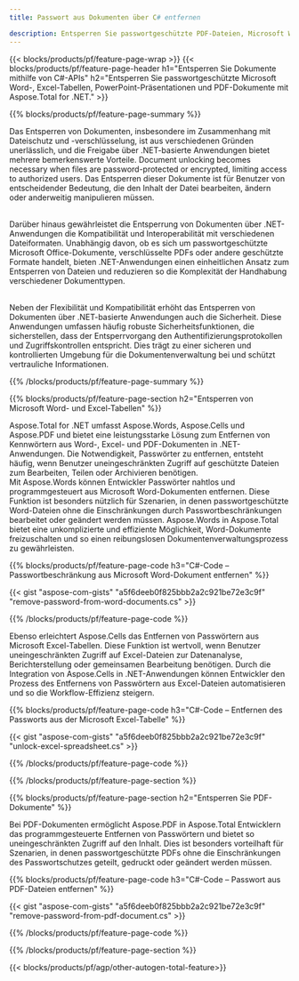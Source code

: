 ```yaml
---
title: Passwort aus Dokumenten über C# entfernen 

description: Entsperren Sie passwortgeschützte PDF-Dateien, Microsoft Word-Dateien, Excel-Tabellen und PowerPoint-Präsentationsdateien über Ihre C#-Anwendung.
---
```


{{< blocks/products/pf/feature-page-wrap >}}
{{< blocks/products/pf/feature-page-header h1="Entsperren Sie Dokumente mithilfe von C#-APIs" h2="Entsperren Sie passwortgeschützte Microsoft Word-, Excel-Tabellen, PowerPoint-Präsentationen und PDF-Dokumente mit Aspose.Total for .NET." >}}

{{% blocks/products/pf/feature-page-summary %}}

Das Entsperren von Dokumenten, insbesondere im Zusammenhang mit Dateischutz und -verschlüsselung, ist aus verschiedenen Gründen unerlässlich, und die Freigabe über .NET-basierte Anwendungen bietet mehrere bemerkenswerte Vorteile. Document unlocking becomes necessary when files are password-protected or encrypted, limiting access to authorized users. Das Entsperren dieser Dokumente ist für Benutzer von entscheidender Bedeutung, die den Inhalt der Datei bearbeiten, ändern oder anderweitig manipulieren müssen. <br /><br />

Darüber hinaus gewährleistet die Entsperrung von Dokumenten über .NET-Anwendungen die Kompatibilität und Interoperabilität mit verschiedenen Dateiformaten. Unabhängig davon, ob es sich um passwortgeschützte Microsoft Office-Dokumente, verschlüsselte PDFs oder andere geschützte Formate handelt, bieten .NET-Anwendungen einen einheitlichen Ansatz zum Entsperren von Dateien und reduzieren so die Komplexität der Handhabung verschiedener Dokumenttypen.<br /><br />

Neben der Flexibilität und Kompatibilität erhöht das Entsperren von Dokumenten über .NET-basierte Anwendungen auch die Sicherheit. Diese Anwendungen umfassen häufig robuste Sicherheitsfunktionen, die sicherstellen, dass der Entsperrvorgang den Authentifizierungsprotokollen und Zugriffskontrollen entspricht. Dies trägt zu einer sicheren und kontrollierten Umgebung für die Dokumentenverwaltung bei und schützt vertrauliche Informationen.

{{% /blocks/products/pf/feature-page-summary  %}}

{{% blocks/products/pf/feature-page-section  h2="Entsperren von Microsoft Word- und Excel-Tabellen" %}}

Aspose.Total for .NET umfasst Aspose.Words, Aspose.Cells und Aspose.PDF und bietet eine leistungsstarke Lösung zum Entfernen von Kennwörtern aus Word-, Excel- und PDF-Dokumenten in .NET-Anwendungen. Die Notwendigkeit, Passwörter zu entfernen, entsteht häufig, wenn Benutzer uneingeschränkten Zugriff auf geschützte Dateien zum Bearbeiten, Teilen oder Archivieren benötigen.<br />
Mit Aspose.Words können Entwickler Passwörter nahtlos und programmgesteuert aus Microsoft Word-Dokumenten entfernen. Diese Funktion ist besonders nützlich für Szenarien, in denen passwortgeschützte Word-Dateien ohne die Einschränkungen durch Passwortbeschränkungen bearbeitet oder geändert werden müssen. Aspose.Words in Aspose.Total bietet eine unkomplizierte und effiziente Möglichkeit, Word-Dokumente freizuschalten und so einen reibungslosen Dokumentenverwaltungsprozess zu gewährleisten.

{{% blocks/products/pf/feature-page-code h3="C#-Code – Passwortbeschränkung aus Microsoft Word-Dokument entfernen" %}}

{{< gist "aspose-com-gists" "a5f6deeb0f825bbb2a2c921be72e3c9f" "remove-password-from-word-documents.cs" >}}

{{% /blocks/products/pf/feature-page-code  %}}

Ebenso erleichtert Aspose.Cells das Entfernen von Passwörtern aus Microsoft Excel-Tabellen. Diese Funktion ist wertvoll, wenn Benutzer uneingeschränkten Zugriff auf Excel-Dateien zur Datenanalyse, Berichterstellung oder gemeinsamen Bearbeitung benötigen. Durch die Integration von Aspose.Cells in .NET-Anwendungen können Entwickler den Prozess des Entfernens von Passwörtern aus Excel-Dateien automatisieren und so die Workflow-Effizienz steigern.

{{% blocks/products/pf/feature-page-code h3="C#-Code – Entfernen des Passworts aus der Microsoft Excel-Tabelle" %}}

{{< gist "aspose-com-gists" "a5f6deeb0f825bbb2a2c921be72e3c9f" "unlock-excel-spreadsheet.cs" >}}

{{% /blocks/products/pf/feature-page-code  %}}

{{% /blocks/products/pf/feature-page-section %}}

{{% blocks/products/pf/feature-page-section  h2="Entsperren Sie PDF-Dokumente" %}}

Bei PDF-Dokumenten ermöglicht Aspose.PDF in Aspose.Total Entwicklern das programmgesteuerte Entfernen von Passwörtern und bietet so uneingeschränkten Zugriff auf den Inhalt. Dies ist besonders vorteilhaft für Szenarien, in denen passwortgeschützte PDFs ohne die Einschränkungen des Passwortschutzes geteilt, gedruckt oder geändert werden müssen.

{{% blocks/products/pf/feature-page-code h3="C#-Code – Passwort aus PDF-Dateien entfernen" %}}

{{< gist "aspose-com-gists" "a5f6deeb0f825bbb2a2c921be72e3c9f" "remove-password-from-pdf-document.cs" >}}

{{% /blocks/products/pf/feature-page-code  %}}

{{% /blocks/products/pf/feature-page-section %}}

{{< blocks/products/pf/agp/other-autogen-total-feature>}}